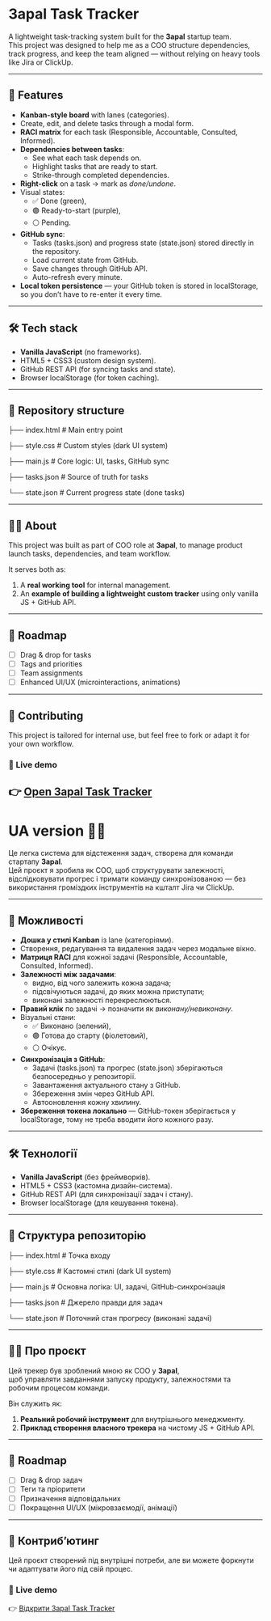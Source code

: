 # 3apal Task Tracker

A lightweight task-tracking system built for the **3apal** startup team.  
This project was designed to help me as a COO structure dependencies, track progress, and keep the team aligned — without relying on heavy tools like Jira or ClickUp.

---

## 🌟 Features
- **Kanban-style board** with lanes (categories).
- Create, edit, and delete tasks through a modal form.
- **RACI matrix** for each task (Responsible, Accountable, Consulted, Informed).
- **Dependencies between tasks**:
  - See what each task depends on.
  - Highlight tasks that are ready to start.
  - Strike-through completed dependencies.
- **Right-click** on a task → mark as *done/undone*.
- Visual states:
  - ✅ Done (green),
  - 🟣 Ready-to-start (purple),
  - ⚪ Pending.
- **GitHub sync**:
  - Tasks (tasks.json) and progress state (state.json) stored directly in the repository.
  - Load current state from GitHub.
  - Save changes through GitHub API.
  - Auto-refresh every minute.
- **Local token persistence** — your GitHub token is stored in localStorage, so you don’t have to re-enter it every time.

---

## 🛠️ Tech stack
- **Vanilla JavaScript** (no frameworks).
- HTML5 + CSS3 (custom design system).
- GitHub REST API (for syncing tasks and state).
- Browser localStorage (for token caching).

---


## 📂 Repository structure

├── index.html        # Main entry point

├── style.css         # Custom styles (dark UI system)

├── main.js           # Core logic: UI, tasks, GitHub sync

├── tasks.json        # Source of truth for tasks

└── state.json        # Current progress state (done tasks)

---

## 👩‍💻 About

This project was built as part of COO role at **3apal**,
to manage product launch tasks, dependencies, and team workflow.

It serves both as:

1. A **real working tool** for internal management.
2. An **example of building a lightweight custom tracker** using only vanilla JS + GitHub API.

---

## 📌 Roadmap

* [ ] Drag & drop for tasks
* [ ] Tags and priorities
* [ ] Team assignments
* [ ] Enhanced UI/UX (microinteractions, animations)

---

## 🤝 Contributing

This project is tailored for internal use, but feel free to fork or adapt it for your own workflow.

### 🔗 Live demo
👉 [Open 3apal Task Tracker](https://yevheniia-biliaieva.github.io/3apal-task-tracker/)
---





# UA version 💙💛

Це легка система для відстеження задач, створена для команди стартапу **3apal**.  
Цей проєкт я зробила як COO, щоб структурувати залежності, відслідковувати прогрес і тримати команду синхронізованою — без використання громіздких інструментів на кшталт Jira чи ClickUp.

---

## 🌟 Можливості
- **Дошка у стилі Kanban** із lane (категоріями).
- Створення, редагування та видалення задач через модальне вікно.
- **Матриця RACI** для кожної задачі (Responsible, Accountable, Consulted, Informed).
- **Залежності між задачами**:
  - видно, від чого залежить кожна задача;
  - підсвічуються задачі, до яких можна приступати;
  - виконані залежності перекреслюються.
- **Правий клік** по задачі → позначити як *виконану/невиконану*.
- Візуальні стани:
  - ✅ Виконано (зелений),
  - 🟣 Готова до старту (фіолетовий),
  - ⚪ Очікує.
- **Синхронізація з GitHub**:
  - Задачі (tasks.json) та прогрес (state.json) зберігаються безпосередньо у репозиторії.
  - Завантаження актуального стану з GitHub.
  - Збереження змін через GitHub API.
  - Автооновлення кожну хвилину.
- **Збереження токена локально** — GitHub-токен зберігається у localStorage, тому не треба вводити його кожного разу.

---

## 🛠️ Технології
- **Vanilla JavaScript** (без фреймворків).
- HTML5 + CSS3 (кастомна дизайн-система).
- GitHub REST API (для синхронізації задач і стану).
- Browser localStorage (для кешування токена).

---

## 📂 Структура репозиторію

├── index.html # Точка входу

├── style.css # Кастомні стилі (dark UI system)

├── main.js # Основна логіка: UI, задачі, GitHub-синхронізація

├── tasks.json # Джерело правди для задач

└── state.json # Поточний стан прогресу (виконані задачі)

---

## 👩‍💻 Про проєкт
Цей трекер був зроблений мною як COO у **3apal**,  
щоб управляти завданнями запуску продукту, залежностями та робочим процесом команди.

Він служить як:

1. **Реальний робочий інструмент** для внутрішнього менеджменту.
2. **Приклад створення власного трекера** на чистому JS + GitHub API.

---

## 📌 Roadmap
- [ ] Drag & drop задач
- [ ] Теги та пріоритети
- [ ] Призначення відповідальних
- [ ] Покращення UI/UX (мікровзаємодії, анімації)

---

## 🤝 Контрибʼютинг
Цей проєкт створений під внутрішні потреби, але ви можете форкнути чи адаптувати його під свій процес.

### 🔗 Live demo
👉 [Відкрити 3apal Task Tracker](https://yevheniia-biliaieva.github.io/3apal-task-tracker/)

